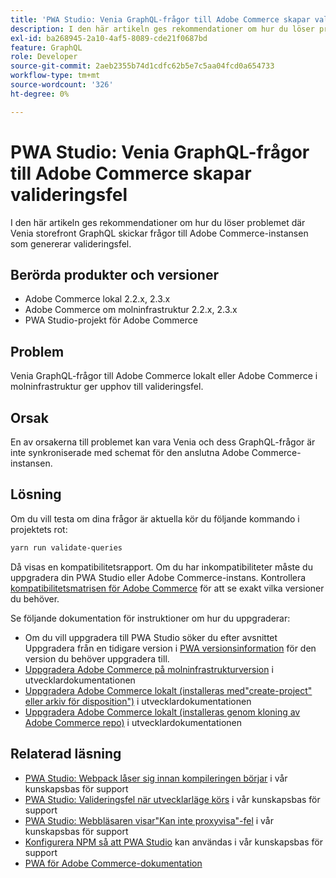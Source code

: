 ```yaml
---
title: 'PWA Studio: Venia GraphQL-frågor till Adobe Commerce skapar valideringsfel'
description: I den här artikeln ges rekommendationer om hur du löser problemet där Venia storefront GraphQL skickar frågor till Adobe Commerce-instansen som genererar valideringsfel.
exl-id: ba268945-2a10-4af5-8089-cde21f0687bd
feature: GraphQL
role: Developer
source-git-commit: 2aeb2355b74d1cdfc62b5e7c5aa04fcd0a654733
workflow-type: tm+mt
source-wordcount: '326'
ht-degree: 0%

---
```


# PWA Studio: Venia GraphQL-frågor till Adobe Commerce skapar valideringsfel

I den här artikeln ges rekommendationer om hur du löser problemet där Venia storefront GraphQL skickar frågor till Adobe Commerce-instansen som genererar valideringsfel.

## Berörda produkter och versioner

* Adobe Commerce lokal 2.2.x, 2.3.x
* Adobe Commerce om molninfrastruktur 2.2.x, 2.3.x
* PWA Studio-projekt för Adobe Commerce

## Problem

Venia GraphQL-frågor till Adobe Commerce lokalt eller Adobe Commerce i molninfrastruktur ger upphov till valideringsfel.

## Orsak

En av orsakerna till problemet kan vara Venia och dess GraphQL-frågor är inte synkroniserade med schemat för den anslutna Adobe Commerce-instansen.

## Lösning

Om du vill testa om dina frågor är aktuella kör du följande kommando i projektets rot:

```bash
yarn run validate-queries
```

Då visas en kompatibilitetsrapport. Om du har inkompatibiliteter måste du uppgradera din PWA Studio eller Adobe Commerce-instans. Kontrollera [kompatibilitetsmatrisen för Adobe Commerce](https://developer.adobe.com/commerce/pwa-studio/integrations/adobe-commerce/version-compatibility/) för att se exakt vilka versioner du behöver.

Se följande dokumentation för instruktioner om hur du uppgraderar:

* Om du vill uppgradera till PWA Studio söker du efter avsnittet Uppgradera från en tidigare version i [PWA versionsinformation](https://github.com/magento/pwa-studio/releases/) för den version du behöver uppgradera till.
* [Uppgradera Adobe Commerce på molninfrastrukturversion](https://experienceleague.adobe.com/en/docs/commerce-cloud-service/user-guide/develop/upgrade/commerce-version) i utvecklardokumentationen
* [Uppgradera Adobe Commerce lokalt (installeras med&quot;create-project&quot; eller arkiv för disposition&quot;)](https://experienceleague.adobe.com/en/docs/commerce-operations/upgrade-guide/implementation/perform-upgrade) i utvecklardokumentationen
* [Uppgradera Adobe Commerce lokalt (installeras genom kloning av Adobe Commerce repo)](https://experienceleague.adobe.com/en/docs/commerce-operations/upgrade-guide/developer/git-installs) i utvecklardokumentationen

## Relaterad läsning

* [PWA Studio: Webpack låser sig innan kompileringen börjar](/help/troubleshooting/miscellaneous/pwa-studio-webpack-hangs-before-beginning-compilation.md) i vår kunskapsbas för support
* [PWA Studio: Valideringsfel när utvecklarläge körs](/help/troubleshooting/miscellaneous/pwa-studio-validation-errors-when-running-developer-mode.md) i vår kunskapsbas för support
* [PWA Studio: Webbläsaren visar&quot;Kan inte proxyvisa&quot;-fel](/help/troubleshooting/miscellaneous/pwa-studio-browser-displays-cannot-proxy-to-error.md) i vår kunskapsbas för support
* [Konfigurera NPM så att PWA Studio](/help/how-to/general/configure-npm-to-be-able-to-use-pwa-studio.md) kan användas i vår kunskapsbas för support
* [PWA för Adobe Commerce-dokumentation](https://magento.github.io/pwa-studio/)
